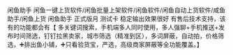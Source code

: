 闲鱼助手
闲鱼一键上货软件/闲鱼批量上架软件/闲鱼软件/闲鱼自动上货软件/咸鱼助手/闲鱼上货
闲鱼助手 正式版月 测试卡 稳定输出效果很好 有售后技术支持，该有的功能都会有【 多关键词搜索，手机端多人同时使用，多人强聊+手机推送+发布时间筛选，钉钉拉黑卖家，城市筛选（精准到区），多词屏蔽，自动拍，价格筛选，➕排出鱼小铺，➕只看验货宝，严选，高级商家屏蔽等全功能覆盖。】
